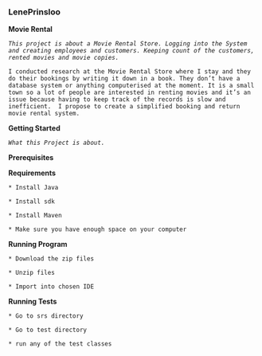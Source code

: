 ### **LenePrinsloo**

**Movie Rental** 

_`This project is about a Movie Rental Store. Logging into the System and creating employees and customers. Keeping count of the customers, rented movies and movie copies. 
  `_
  
  `I conducted research at the Movie Rental Store where I stay and they do their bookings by writing it down in a book. They don’t have a database system or anything computerised at the moment. It is a small town so a lot of people are interested in renting movies and it’s an issue because having to keep track of the records is slow and inefficient. 
  I propose to create a simplified booking and return movie rental system. 
  `
  
**Getting Started**

_`What this Project is about.`_


**Prerequisites**

**Requirements**

`* Install Java`

`* Install sdk`

`* Install Maven`

`* Make sure you have enough space on your computer
`

**Running Program**

`* Download the zip files`

`* Unzip files`

`* Import into chosen IDE`

**Running Tests**

`* Go to srs directory`

`* Go to test directory`

`* run any of the test classes`


  
